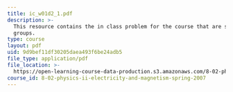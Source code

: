 ```yaml
---
title: ic_w01d2_1.pdf
description: >-
  This resource contains the in class problem for the course that are solved in
  groups.
type: course
layout: pdf
uid: 9d9bef11df30205daea493f6be24adb5
file_type: application/pdf
file_location: >-
  https://open-learning-course-data-production.s3.amazonaws.com/8-02-physics-ii-electricity-and-magnetism-spring-2007/9d9bef11df30205daea493f6be24adb5_ic_w01d2_1.pdf
course_id: 8-02-physics-ii-electricity-and-magnetism-spring-2007
---
```

